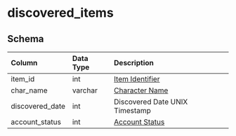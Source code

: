 # discovered_items

## Schema
| Column | Data Type | Description |
| :--- | :--- | :--- |
| item_id | int | [Item Identifier](../../schema/items/items.md) |
| char_name | varchar | [Character Name](../../schema/characters/character_data.md) |
| discovered_date | int | Discovered Date UNIX Timestamp |
| account_status | int | [Account Status](../../../../server/player/status-levels) |

